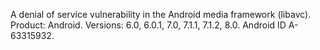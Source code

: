 A denial of service vulnerability in the Android media framework (libavc). Product: Android. Versions: 6.0, 6.0.1, 7.0, 7.1.1, 7.1.2, 8.0. Android ID A-63315932.